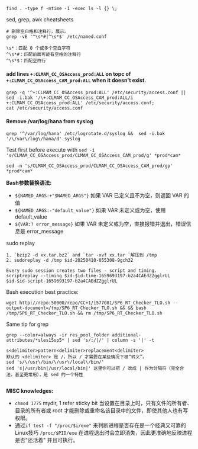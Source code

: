 
```
find . -type f -mtime -1 -exec ls -l {} \;
```


sed, grep, awk cheatsheets

```
# 删除空白格和注释行，展示。
grep -vE '^\s*#|^\s*$' /etc/named.conf

\s*：匹配 0 个或多个空白字符
^\s*#：匹配前面可能有空格的注释行
^\s*$：匹配空白行
```

#### add lines `+:CLMAM_CC_OSAccess_prod:ALL` on topc of `+:CLMAM_CC_OSAccess_CAM_prod:ALL` when it doesn't exist. 
```
grep -q '^+:CLMAM_CC_OSAccess_prod:ALL' /etc/security/access.conf || sed -i.bak '/\+:CLMAM_CC_OSAccess_CAM_prod:ALL/i +:CLMAM_CC_OSAccess_prod:ALL' /etc/security/access.conf;
cat /etc/security/access.conf
```

#### Remove /var/log/hana from syslog
```
grep '^/var/log/hana' /etc/logrotate.d/syslog &&  sed -i.bak '/\/var\/log\/hana/d' syslog
```

Test first before execute with `sed -i 's/CLMAM_CC_OSAccess_prod/CLMAM_CC_OSAccess_CAM_prod/g' *prod*cam*`
```
sed -n 's/CLMAM_CC_OSAccess_prod/CLMAM_CC_OSAccess_CAM_prod/gp' *prod*cam*
```


__Bash参数替换语法:__
- `${NAMED_ARGS:+"$NAMED_ARGS"}`  如果 VAR 已定义且不为空，则返回 VAR 的值
- `${NAMED_ARGS:-"default_value"}` 如果 VAR 未定义或为空，使用 default_value
- `${VAR:? error_message}`  如果 VAR 未定义或为空，直接报错并退出，错误信息是 error_message

sudo replay
```
1. `bzip2 -d xx.tar.bz2` and `tar -xvf xx.tar `解压到 /tmp 
2. sudoreplay -d /tmp $id-20250410-055308-9gch32

Every sudo session creates two files - script and timing.
scriptreplay --timing $id-$id-time-1659693197-b2a4CAEdZZgglrUL $id-$id-script-1659693197-b2a4CAEdZZgglrUL
```

Bash execution best practice:
```
wget http://repo:50000/repo/CC+1/i577081/SP6_RT_Checker_TLO.sh --output-document=/tmp/SP6_RT_Checker_TLO.sh && && bash /tmp/SP6_RT_Checker_TLO.sh && rm /tmp/SP6_RT_Checker_TLO.sh
```

Same tip for grep
```
grep --color=always -ir res_pool_folder additional-attributes/*sles15sp5* | sed 's/:/|/' | column -s '|' -t

s<delimiter>pattern<delimiter>replacement<delimiter>
默认的 <delimiter> 是 /，所以 / 才需要在某些情况下被“转义”。
sed 's/\/usr\/bin/\/usr\/local\/bin/'
sed 's|/usr/bin|/usr/local/bin|' 这里你可以把 / 改成 | 作为分隔符（完全合法，甚至更常用），是 sed 的一个特性


```

__MISC knowledges:__
- `chmod 1775` mydir, 1 refer sticky bit 当设置在目录上时，只有文件的所有者、目录的所有者或 root 才能删除或重命名该目录中的文件，即使其他人也有写权限。
-  通过`if test -f "/proc/$i/exe"` 来判断进程是否存在是一个经典又可靠的Linux技巧 `/proc/$PID/exe` 在进程退出时会立即消失，因此更准确地反映进程是否"还活着" 并且可执行。
